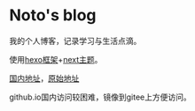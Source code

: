 #  Noto's blog

我的个人博客，记录学习与生活点滴。

使用[hexo框架](https://github.com/hexojs/hexo)+[next主题](https://github.com/next-theme/hexo-theme-next)。

[国内地址](https://noto1998.gitee.io/)，[原始地址](https://noto1998.github.io/)

github.io国内访问较困难，镜像到gitee上方便访问。